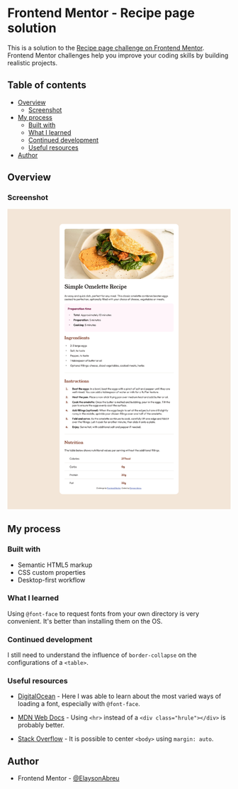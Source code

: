 # Frontend Mentor - Recipe page solution

This is a solution to the [Recipe page challenge on Frontend Mentor](https://www.frontendmentor.io/challenges/recipe-page-KiTsR8QQKm). Frontend Mentor challenges help you improve your coding skills by building realistic projects. 

## Table of contents

- [Overview](#overview)
  - [Screenshot](#screenshot)
- [My process](#my-process)
  - [Built with](#built-with)
  - [What I learned](#what-i-learned)
  - [Continued development](#continued-development)
  - [Useful resources](#useful-resources)
- [Author](#author)

## Overview

### Screenshot

![Screenshot of Recipe page](./screenshot.png)

## My process

### Built with

- Semantic HTML5 markup
- CSS custom properties
- Desktop-first workflow

### What I learned

Using `@font-face` to request fonts from your own directory is very convenient. It's better than installing them on the OS.

### Continued development

I still need to understand the influence of `border-collapse` on the configurations of a `<table>`.

### Useful resources

- [DigitalOcean](https://www.digitalocean.com/community/tutorials/how-to-load-and-use-custom-fonts-with-css) - Here I was able to learn about the most varied ways of loading a font, especially with `@font-face`.

- [MDN Web Docs](https://developer.mozilla.org/pt-BR/docs/Web/HTML/Element/hr) - Using `<hr>` instead of a `<div class="hrule"></div>` is probably better.

- [Stack Overflow](https://stackoverflow.com/a/29166036) - It is possible to center `<body>` using `margin: auto`.

## Author

- Frontend Mentor - [@ElaysonAbreu](https://www.frontendmentor.io/profile/elaysonabreu)
